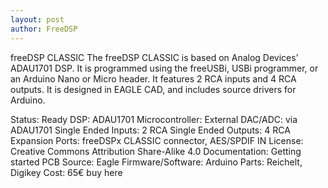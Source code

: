 ```yaml
---
layout: post
author: FreeDSP
---
```

freeDSP CLASSIC
The freeDSP CLASSIC is based on Analog Devices’ ADAU1701 DSP. It is programmed using the freeUSBi, USBi programmer, or an Arduino Nano or Micro header. It features 2 RCA inputs and 4 RCA outputs. It is designed in EAGLE CAD, and includes source drivers for Arduino. 

Status: Ready
DSP: ADAU1701
Microcontroller: External
DAC/ADC: via ADAU1701
Single Ended Inputs: 2 RCA
Single Ended Outputs: 4 RCA
Expansion Ports: freeDSPx CLASSIC connector, AES/SPDIF IN
License: Creative Commons Attribution Share-Alike 4.0
Documentation: Getting started
PCB Source: Eagle
Firmware/Software: Arduino
Parts: Reichelt, Digikey
Cost: 65€ buy here
